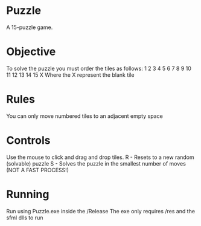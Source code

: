 # Puzzle
 A 15-puzzle game.

# Objective
 To solve the puzzle you must order the tiles as follows:
 1  2  3  4
 5  6  7  8
 9  10 11 12
 13 14 15 X
 Where the X represent the blank tile

# Rules
 You can only move numbered tiles to an adjacent empty space  

# Controls
 Use the mouse to click and drag and drop tiles.
 R - Resets to a new random (solvable) puzzle
 S - Solves the puzzle in the smallest number of moves (NOT A FAST PROCESS!)

# Running
 Run using Puzzle.exe inside the /Release
 The exe only requires /res and the sfml dlls to run